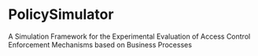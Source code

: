 # PolicySimulator
A Simulation Framework for the Experimental Evaluation of Access Control Enforcement Mechanisms based on Business Processes
